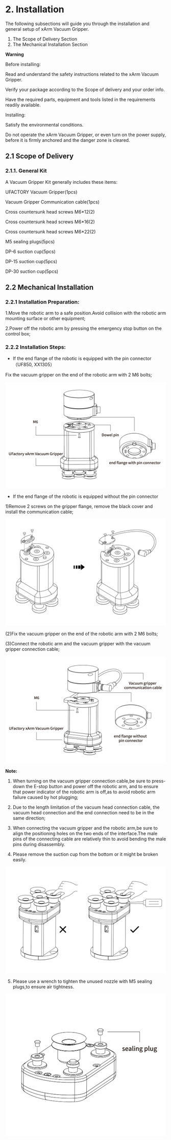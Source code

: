 ﻿


# 2. Installation

The following subsections will guide you through the installation and general setup of xArm Vacuum Gripper.

1) The Scope of Delivery Section
1) The Mechanical Installation Section


**Warning**

Before installing:

Read and understand the safety instructions related to the xArm Vacuum Gripper.

Verify your package according to the Scope of delivery and your order info.

Have the required parts, equipment and tools listed in the requirements readily available.

Installing:

Satisfy the environmental conditions.

Do not operate the xArm Vacuum Gripper, or even turn on the power supply, before it is firmly anchored and the danger zone is cleared.

## 2.1 **Scope of Delivery**
### **2.1.1. General Kit**
A Vacuum Gripper Kit generally includes these items:

UFACTORY Vacuum Gripper(1pcs)

Vacuum Gripper Communication cable(1pcs)

Cross countersunk head screws M6*12(2)

Cross countersunk head screws M6*16(2)

Cross countersunk head screws M6*22(2)

M5 sealing plugs(5pcs)

DP-6   suction cup(5pcs)  

DP-15 suction cup(5pcs)

DP-30 suction cup(5pcs)




## 2.2 **Mechanical Installation**

### 2.2.1  Installation Preparation:

1.Move the robotic arm to a safe position.Avoid collision with the 
    robotic arm mounting surface or other equipment;

2.Power off the robotic arm by pressing the emergency stop button 
    on the control box;

### 2.2.2 Installation Steps:

* If the end flange of the robotic is equipped with the pin 
connector （UF850, XX1305）

Fix the vacuum gripper on the end of the robotic arm with 
2 M6 bolts;

![](assets/img_8.jpg)

* If the end flange of the robotic is equipped without the pin connector

1)Remove 2 screws on the gripper flange, remove the black cover and install the communication cable;

![](assets/img_9.jpg)

(2)Fix the vacuum gripper on the end of the robotic arm with 2 M6 bolts;

(3)Connect the robotic arm and the vacuum gripper with the vacuum gripper connection cable;

![](assets/img_10.jpg)



**Note:**

1. When turning on the vacuum gripper connection cable,be sure  to press-down the E-stop button and power off the robotic arm, and to ensure that power indicator of the robotic arm is off,as to avoid robotic arm failure caused by hot plugging;
 
2. Due to the length limitation of the vacuum head connection cable, the vacuum head connection and the end connection need to be in the same direction;

3. When connecting the vacuum gripper and the robotic arm,be sure to align the positioning holes on the two ends of the interface.The male pins of the connecting cable are relatively thin to avoid bending the male pins during disassembly.

4. Please remove the suction cup from the bottom or it might be broken easily.

![](assets/img_11.jpg)

5. Please use a wrench to tighten the unused nozzle with M5 sealing plugs,to ensure air tightness.

![](assets/img_12.jpg)



